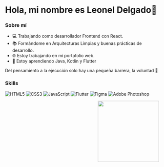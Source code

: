 # Hola, mi nombre es Leonel Delgado👋

### Sobre mí

- 💻 Trabajando como desarrollador Frontend con React.
- 📚 Formándome en Arquitecturas Limpias y buenas prácticas de desarrollo.
- 🌐 Estoy trabajando en mi portafolio web.
- 📖 Estoy aprendiendo Java, Kotlin y Flutter

Del pensamiento a la ejecución solo hay una pequeña barrera, la voluntad 🚀

### Skills
<!-- Puedes agregar iconos de tecnologías usando HTML o Markdown -->
![HTML5](https://img.shields.io/badge/HTML5-E34F26?style=for-the-badge&logo=html5&logoColor=white)
![CSS3](https://img.shields.io/badge/CSS3-1572B6?style=for-the-badge&logo=css3&logoColor=white)
![JavaScript](https://img.shields.io/badge/JavaScript-F7DF1E?style=for-the-badge&logo=javascript&logoColor=black)
![Flutter](https://img.shields.io/badge/Flutter-02569B?style=for-the-badge&logo=flutter&logoColor=white)
![Figma](https://img.shields.io/badge/Figma-F24E1E?style=for-the-badge&logo=figma&logoColor=white)
![Adobe Photoshop](https://img.shields.io/badge/Adobe%20Photoshop-31A8FF?style=for-the-badge&logo=adobe-photoshop&logoColor=white)

<img width="200" align="right" src="https://portafolio-ledex.vercel.app/_next/image?url=%2Fhome-4.png&w=828&q=75">
